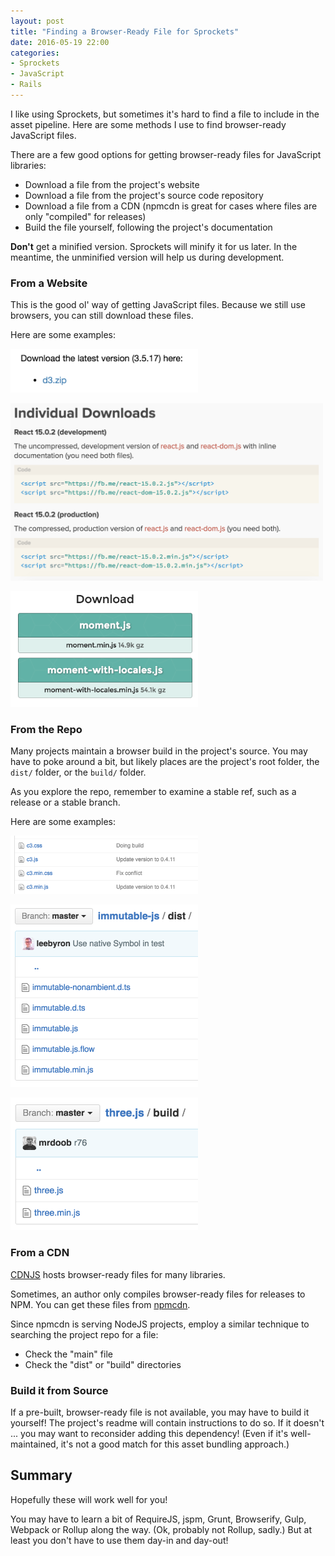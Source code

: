 ```yaml
---
layout: post
title: "Finding a Browser-Ready File for Sprockets"
date: 2016-05-19 22:00
categories:
- Sprockets
- JavaScript
- Rails
---
```


I like using Sprockets, but sometimes it's hard to find a file to include in the asset pipeline. Here are some methods I use to find browser-ready JavaScript files.

<!-- more -->

There are a few good options for getting browser-ready files for JavaScript libraries:

- Download a file from the project's website
- Download a file from the project's source code repository
- Download a file from a CDN (npmcdn is great for cases where files are only "compiled" for releases)
- Build the file yourself, following the project's documentation

__Don't__ get a minified version. Sprockets will minify it for us later. In the meantime, the unminified version will help us during development.

### From a Website

This is the good ol' way of getting JavaScript files. Because we still use browsers, you can still download these files.

Here are some examples:

<p><img src="/assets/images/sprockets/website_download_d3.png" width="300" /></p>

<p><img src="/assets/images/sprockets/website_download_react.png" width="500" /></p>

<p><img src="/assets/images/sprockets/website_download_moment.png" width="300" /></p>

### From the Repo

Many projects maintain a browser build in the project's source. You may have to poke around a bit, but likely places are the project's root folder, the `dist/` folder, or the `build/` folder.

As you explore the repo, remember to examine a stable ref, such as a release or a stable branch.

Here are some examples:

<p><img src="/assets/images/sprockets/repo_download_c3.png" width="300" /></p>

<p><img src="/assets/images/sprockets/repo_download_immutable.png" width="300" /></p>

<p><img src="/assets/images/sprockets/repo_download_three.png" width="300" /></p>


### From a CDN


[CDNJS](https://cdnjs.com/libraries) hosts browser-ready files for many libraries.

Sometimes, an author only compiles browser-ready files for releases to NPM. You can get these files from [npmcdn](https://npmcdn.com/).

Since npmcdn is serving NodeJS projects, employ a similar technique to searching the project repo for a file:

- Check the "main" file
- Check the "dist" or "build" directories

### Build it from Source

If a pre-built, browser-ready file is not available, you may have to build it yourself! The project's readme will contain instructions to do so. If it doesn't ... you may want to reconsider adding this dependency! (Even if it's well-maintained, it's not a good match for this asset bundling approach.)

## Summary

Hopefully these will work well for you!

You may have to learn a bit of RequireJS, jspm, Grunt, Browserify, Gulp, Webpack or Rollup along the way. (Ok, probably not Rollup, sadly.) But at least you don't have to use them day-in and day-out!
